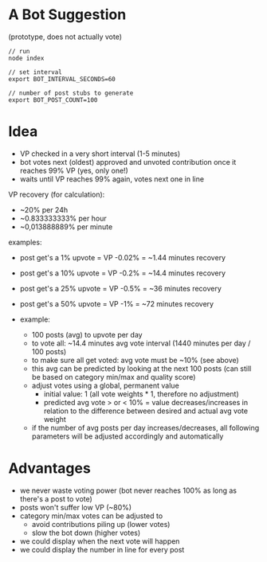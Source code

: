# A Bot Suggestion

(prototype, does not actually vote)

```
// run
node index
```

```
// set interval
export BOT_INTERVAL_SECONDS=60

// number of post stubs to generate
export BOT_POST_COUNT=100
```

# Idea

- VP checked in a very short interval (1-5 minutes)
- bot votes next (oldest) approved and unvoted contribution once it reaches 99% VP (yes, only one!)
- waits until VP reaches 99% again, votes next one in line

VP recovery (for calculation):
   - ~20% per 24h
   - ~0.833333333% per hour
   - ~0,013888889% per minute

examples:
- post get's a 1% upvote = VP -0.02% = ~1.44 minutes recovery
- post get's a 10% upvote = VP -0.2% = ~14.4 minutes recovery
- post get's a 25% upvote = VP -0.5% = ~36 minutes recovery
- post get's a 50% upvote = VP -1% = ~72 minutes recovery

- example:
   - 100 posts (avg) to upvote per day
   - to vote all: ~14.4 minutes avg vote interval (1440 minutes per day / 100 posts)
   - to make sure all get voted: avg vote must be ~10% (see above)
   - this avg can be predicted by looking at the next 100 posts (can still be based on category min/max and quality score)
   - adjust votes using a global, permanent value
       - initial value: 1 (all vote weights * 1, therefore no adjustment)
       - predicted avg vote > or < 10% = value decreases/increases in relation to the difference between desired and actual avg vote weight
   - if the number of avg posts per day increases/decreases, all following parameters will be adjusted accordingly and automatically


# Advantages

- we never waste voting power (bot never reaches 100% as long as there's a post to vote)
- posts won't suffer low VP (~80%)
- category min/max votes can be adjusted to
    - avoid contributions piling up (lower votes)
    - slow the bot down (higher votes)
- we could display when the next vote will happen
- we could display the number in line for every post